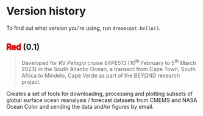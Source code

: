 # Version history

To find out what version you're using, run `dreamcoat.hello()`.

## <span style='color:#e50000; font-weight: 500; text-shadow: -1px 1px 0 #bb0000aa, 1px 1px 0 #bb0000aa, 1px -1px 0 #bb0000aa, -1px -1px 0 #bb0000aa;'>Red</span> (0.1)

> Developed for RV *Pelagia* cruise 64PE513 (10<sup>th</sup> February to 5<sup>th</sup> March 2023) in the South Atlantic Ocean, a transect from Cape Town, South Africa to Mindelo, Cape Verde as part of the BEYΩND research project.

Creates a set of tools for downloading, processing and plotting subsets of global surface ocean reanalysis / forecast datasets from CMEMS and NASA Ocean Color and sending the data and/or figures by email.

